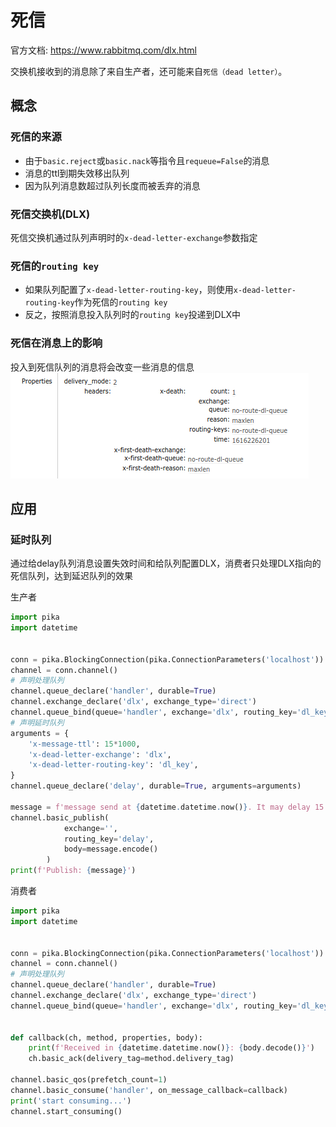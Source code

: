 # 死信

官方文档: https://www.rabbitmq.com/dlx.html

交换机接收到的消息除了来自生产者，还可能来自`死信（dead letter）`。			

## 概念

### 死信的来源
* 由于`basic.reject`或`basic.nack`等指令且`requeue=False`的消息
* 消息的ttl到期失效移出队列
* 因为队列消息数超过队列长度而被丢弃的消息


### 死信交换机(DLX)
死信交换机通过队列声明时的`x-dead-letter-exchange`参数指定


### 死信的`routing key`
* 如果队列配置了`x-dead-letter-routing-key`，则使用`x-dead-letter-routing-key`作为死信的`routing key`
* 反之，按照消息投入队列时的`routing key`投递到DLX中


### 死信在消息上的影响
投入到死信队列的消息将会改变一些消息的信息
![死信的properties](./img/dead-letter-message-properties.png)


## 应用

### 延时队列
通过给delay队列消息设置失效时间和给队列配置DLX，消费者只处理DLX指向的死信队列，达到延迟队列的效果

生产者
```python
import pika
import datetime


conn = pika.BlockingConnection(pika.ConnectionParameters('localhost'))
channel = conn.channel()
# 声明处理队列
channel.queue_declare('handler', durable=True)
channel.exchange_declare('dlx', exchange_type='direct')
channel.queue_bind(queue='handler', exchange='dlx', routing_key='dl_key')
# 声明延时队列
arguments = {
    'x-message-ttl': 15*1000,
    'x-dead-letter-exchange': 'dlx',
    'x-dead-letter-routing-key': 'dl_key',
}
channel.queue_declare('delay', durable=True, arguments=arguments)

message = f'message send at {datetime.datetime.now()}. It may delay 15 seconds'
channel.basic_publish(
            exchange='', 
            routing_key='delay', 
            body=message.encode()
        )
print(f'Publish: {message}')
```

消费者
```python
import pika
import datetime


conn = pika.BlockingConnection(pika.ConnectionParameters('localhost'))
channel = conn.channel()
# 声明处理队列
channel.queue_declare('handler', durable=True)
channel.exchange_declare('dlx', exchange_type='direct')
channel.queue_bind(queue='handler', exchange='dlx', routing_key='dl_key')


def callback(ch, method, properties, body):
    print(f'Received in {datetime.datetime.now()}: {body.decode()}')
    ch.basic_ack(delivery_tag=method.delivery_tag)

channel.basic_qos(prefetch_count=1)
channel.basic_consume('handler', on_message_callback=callback)
print('start consuming...')
channel.start_consuming()
```

